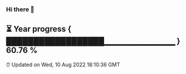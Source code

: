 ### Hi there 👋
⏳ Year progress { ██████████████████▁▁▁▁▁▁▁▁▁▁▁▁ } 60.76 %
---
⏰ Updated on Wed, 10 Aug 2022 18:10:36 GMT

